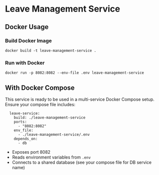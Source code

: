 # Leave Management Service

## Docker Usage

### Build Docker Image
```
docker build -t leave-management-service .
```

### Run with Docker
```
docker run -p 8082:8082 --env-file .env leave-management-service
```

## With Docker Compose
This service is ready to be used in a multi-service Docker Compose setup. Ensure your compose file includes:

```
  leave-service:
    build: ./leave-management-service
    ports:
      - "8082:8082"
    env_file:
      - ./leave-management-service/.env
    depends_on:
      - db
```

- Exposes port 8082
- Reads environment variables from `.env`
- Connects to a shared database (see your compose file for DB service name)